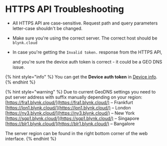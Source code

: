 # HTTPS API Troubleshooting

* All HTTPS API are case-sensitive. Request path and query parameters letter-case shouldn't be changed.
* Make sure you're using the correct server. The correct host should be `blynk.cloud`
*   In case you're getting the `Invalid token.` response from the HTTPS API,

    and you're sure the device auth token is correct - it could be a GEO DNS issue.&#x20;

{% hint style="info" %}
You can get the **Device auth token** in [Device info](https://bit.ly/BlynkSimpleAuth).
{% endhint %}

{% hint style="warning" %}
Due to current GeoDNS settings you need to put server address with suffix manually depending on your region:\
[https://fra1.blynk.cloud/](https://fra1.blynk.cloud/) – Frankfurt\
[https://lon1.blynk.cloud/](https://lon1.blynk.cloud/) – London\
[https://ny3.blynk.cloud/](https://ny3.blynk.cloud/) – New York\
[https://sgp1.blynk.cloud/](https://sgp1.blynk.cloud/) – Singapore\
[https://blr1.blynk.cloud/](https://blr1.blynk.cloud/) – Bangalore

The server region can be found in the right bottom corner of the web interface.
{% endhint %}

